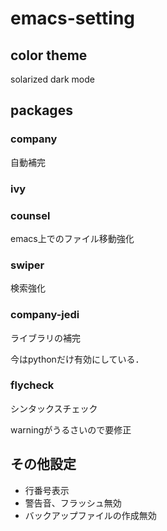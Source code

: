 # emacs-setting

## color theme
solarized dark mode

## packages
### company
自動補完
### ivy
### counsel
emacs上でのファイル移動強化
### swiper
検索強化
### company-jedi
ライブラリの補完

今はpythonだけ有効にしている．
### flycheck
シンタックスチェック

warningがうるさいので要修正

## その他設定
- 行番号表示
- 警告音、フラッシュ無効
- バックアップファイルの作成無効
